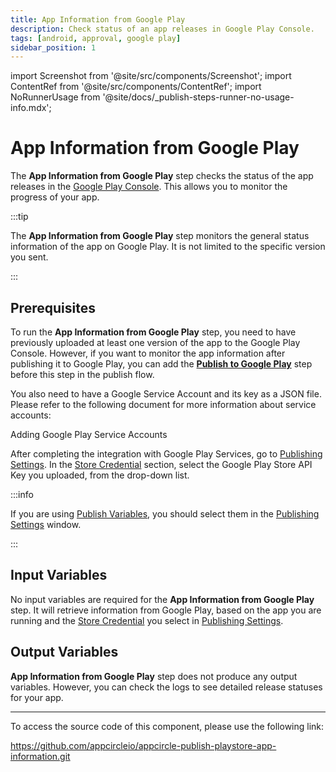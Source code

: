 ```yaml
---
title: App Information from Google Play
description: Check status of an app releases in Google Play Console.
tags: [android, approval, google play]
sidebar_position: 1
---
```


import Screenshot from '@site/src/components/Screenshot';
import ContentRef from '@site/src/components/ContentRef';
import NoRunnerUsage from '@site/docs/\_publish-steps-runner-no-usage-info.mdx';

# App Information from Google Play

The **App Information from Google Play** step checks the status of the app releases in the [Google Play Console](https://play.google.com/console). This allows you to monitor the progress of your app.

<NoRunnerUsage />

:::tip

The **App Information from Google Play** step monitors the general status information of the app on Google Play. It is not limited to the specific version you sent.

:::

<Screenshot url='https://cdn.appcircle.io/docs/assets/android-publishflow-app-info-from-google-play-1.png'/>

## Prerequisites

To run the **App Information from Google Play** step, you need to have previously uploaded at least one version of the app to the Google Play Console. However, if you want to monitor the app information after publishing it to Google Play, you can add the [**Publish to Google Play**](/publish-integrations/android-publish-integrations/publish-to-google-play) step before this step in the publish flow.

You also need to have a Google Service Account and its key as a JSON file. Please refer to the following document for more information about service accounts:

<ContentRef url="/account/my-organization/security/credentials/adding-google-play-service-account">
  Adding Google Play Service Accounts
</ContentRef>

After completing the integration with Google Play Services, go to [Publishing Settings](/publish-module/publish-settings). In the [Store Credential](/publish-module/publish-settings#store-credentials) section, select the Google Play Store API Key you uploaded, from the drop-down list.

:::info

If you are using [Publish Variables](/publish-module/publish-settings#publish-variables), you should select them in the [Publishing Settings](/publish-module/publish-settings) window.

:::

## Input Variables

No input variables are required for the **App Information from Google Play** step. It will retrieve information from Google Play, based on the app you are running and the [Store Credential](/publish-module/publish-settings#store-credentials) you select in [Publishing Settings](/publish-module/publish-settings).

## Output Variables

**App Information from Google Play** step does not produce any output variables. However, you can check the logs to see detailed release statuses for your app.

---

To access the source code of this component, please use the following link:

https://github.com/appcircleio/appcircle-publish-playstore-app-information.git